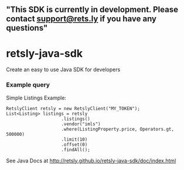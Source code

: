 ## "This SDK is currently in development. Please contact support@rets.ly if you have any questions"

# retsly-java-sdk
Create an easy to use Java SDK for developers



### Example query

Simple Listings Example:

    RetslyClient retsly = new RetslyClient("MY_TOKEN");
    List<Listing> listings = retsly
	    		         .listings()
	    		         .vendor("imls")
	    		         .where(ListingProperty.price, Operators.gt, 500000)
	    		         .limit(10)
	    		         .offset(0)
	    		         .findAll();

See Java Docs at
http://retsly.github.io/retsly-java-sdk/doc/index.html
